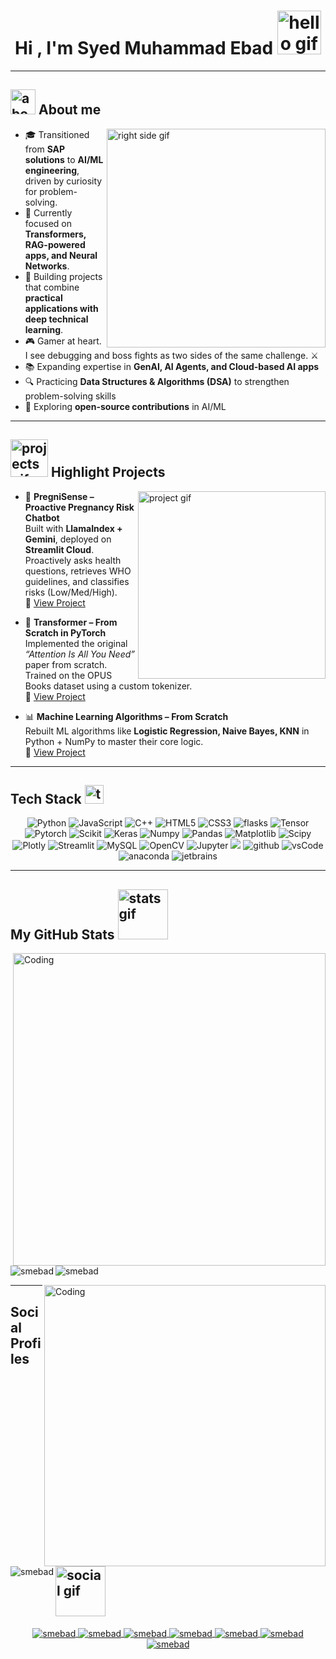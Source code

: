 <h1 align="center">Hi , I'm Syed Muhammad Ebad
  <img src="https://media.giphy.com/media/v1.Y2lkPTc5MGI3NjExMzFzdDI0ZXM5YWh4NW5wcWptYjVkZ2lhc2puY2xiN2pkYW83NXY4cSZlcD12MV9zdGlja2Vyc19zZWFyY2gmY3Q9cw/vKhKsyEFVK4IuEKzWY/giphy.gif" width="70" alt="hello gif">
</h1>

---

## <picture><img src="https://github.com/7oSkaaa/7oSkaaa/blob/main/Images/about_me.gif?raw=true" width="40px" alt="about gif"></picture> About me

<picture>
  <img align="right" src="https://github.com/7oSkaaa/7oSkaaa/blob/main/Images/Right_Side.gif?raw=true" width="350px" alt="right side gif">
</picture>

- 🎓 Transitioned from **SAP solutions** to **AI/ML engineering**, driven by curiosity for problem-solving.  
- 🧠 Currently focused on **Transformers, RAG-powered apps, and Neural Networks**.  
- 🎯 Building projects that combine **practical applications with deep technical learning**.  
- 🎮 Gamer at heart. I see debugging and boss fights as two sides of the same challenge. ⚔️  
- 📚 Expanding expertise in **GenAI, AI Agents, and Cloud-based AI apps**  
- 🔍 Practicing **Data Structures & Algorithms (DSA)** to strengthen problem-solving skills  
- 🤝 Exploring **open-source contributions** in AI/ML

---

## <picture><img src="https://media.giphy.com/media/v1.Y2lkPTc5MGI3NjExM3J5aGdkNmN2c2o2bnNlbnl1NW44MGRoejh3NWEwaXB3azF1dTVhdCZlcD12MV9naWZzX3NlYXJjaCZjdD1n/xonOzxf2M8hNu/giphy.gif" width="60px" alt="projects gif"></picture> Highlight Projects

<picture>
  <img align="right" src="https://media.giphy.com/media/CVtNe84hhYF9u/giphy.gif" width="300px" alt="project gif">
</picture>

- 🤖 **PregniSense – Proactive Pregnancy Risk Chatbot**  
  Built with **LlamaIndex + Gemini**, deployed on **Streamlit Cloud**. Proactively asks health questions, retrieves WHO guidelines, and classifies risks (Low/Med/High).  
  🔗 [View Project](https://github.com/smebad/PregniSense)

- 🧩 **Transformer – From Scratch in PyTorch**  
  Implemented the original *“Attention Is All You Need”* paper from scratch. Trained on the OPUS Books dataset using a custom tokenizer.  
  🔗 [View Project](https://github.com/smebad/transformer-from-scratch)

- 📊 **Machine Learning Algorithms – From Scratch**  
  Rebuilt ML algorithms like **Logistic Regression, Naive Bayes, KNN** in Python + NumPy to master their core logic.  
  🔗 [View Project](https://github.com/smebad/Machine-Learning-Algorithms-From-Scratch)

---

## Tech Stack <img src="https://media2.giphy.com/media/QssGEmpkyEOhBCb7e1/giphy.gif?cid=ecf05e47a0n3gi1bfqntqmob8g9aid1oyj2wr3ds3mg700bl&rid=giphy.gif" width="30px" alt="tech gif">

<p align="center">
  <img alt="Python" src="https://img.shields.io/badge/Python-3776AB?style=for-the-badge&logo=python&logoColor=white">
  <img alt="JavaScript" src="https://img.shields.io/badge/javascript-%23323330.svg?style=for-the-badge&logo=javascript&logoColor=%23F7DF1E">
  <img alt="C++" src="https://img.shields.io/badge/c++-%2300599C.svg?style=for-the-badge&logo=c%2B%2B&logoColor=white">
  <img alt="HTML5" src="https://img.shields.io/badge/html5-%23E34F26.svg?style=for-the-badge&logo=html5&logoColor=white">
  <img alt="CSS3" src="https://img.shields.io/badge/css3-%231572B6.svg?style=for-the-badge&logo=css3&logoColor=white">
  <img src="https://img.shields.io/badge/flask-%23000.svg?style=for-the-badge&logo=flask&logoColor=white" alt="flasks" />
  <img alt="Tensor" src="https://img.shields.io/badge/TensorFlow-FF6F00?style=for-the-badge&logo=tensorflow&logoColor=white">
  <img alt="Pytorch" src="https://img.shields.io/badge/PyTorch-%23EE4C2C.svg?style=for-the-badge&logo=PyTorch&logoColor=white">
  <img alt="Scikit" src="https://img.shields.io/badge/scikit_learn-F7931E?style=for-the-badge&logo=scikit-learn&logoColor=white">
  <img alt="Keras" src="https://img.shields.io/badge/Keras-D00000?style=for-the-badge&logo=Keras&logoColor=white">
  <img alt="Numpy" src="https://img.shields.io/badge/Numpy-777BB4?style=for-the-badge&logo=numpy&logoColor=white">
  <img alt="Pandas" src="https://img.shields.io/badge/Pandas-2C2D72?style=for-the-badge&logo=pandas&logoColor=white">
  <img alt="Matplotlib" src="https://img.shields.io/badge/Matplotlib-%23ffffff.svg?style=for-the-badge&logo=Matplotlib&logoColor=black">
  <img alt="Scipy" src="https://img.shields.io/badge/SciPy-%230C55A5.svg?style=for-the-badge&logo=scipy&logoColor=%white">
  <img alt="Plotly" src="https://img.shields.io/badge/Plotly-239120?style=for-the-badge&logo=plotly&logoColor=white">
  <img alt="Streamlit" src="https://img.shields.io/badge/Streamlit-FF4B4B?style=for-the-badge&logo=Streamlit&logoColor=white">
  <img alt="MySQL" src="https://img.shields.io/badge/Microsoft%20SQL%20Server-CC2927?style=for-the-badge&logo=microsoft%20sql%20server&logoColor=white">
  <img alt="OpenCV" src="https://img.shields.io/badge/OpenCV-27338e?style=for-the-badge&logo=OpenCV&logoColor=white">
  <img alt="Jupyter" src="https://img.shields.io/badge/Jupyter-F37626.svg?&style=for-the-badge&logo=Jupyter&logoColor=white">
  <img src="https://img.shields.io/badge/git-F05032.svg?style=for-the-badge&logo=git&logoColor=white">
  <img src="https://img.shields.io/badge/github-181717.svg?style=for-the-badge&logo=github&logoColor=white" alt="github">
  <img src="https://img.shields.io/badge/vscode-007ACC.svg?style=for-the-badge&logo=visualstudiocode&logoColor=white" alt="vsCode">
  <img src="https://img.shields.io/badge/Anaconda-%2344A833.svg?style=for-the-badge&logo=anaconda&logoColor=white" alt="anaconda">
  <img src="https://img.shields.io/badge/PyCharm-000000.svg?&style=for-the-badge&logo=PyCharm&logoColor=white" alt="jetbrains" />
</p>

---

## My GitHub Stats <img src="https://media.giphy.com/media/v1.Y2lkPTc5MGI3NjExM2Vlc3Q0dGEwZXRjZHBnYm9qc3RxNGphMjZidHd0MGVibWIxdmdmMyZlcD12MV9zdGlja2Vyc19zZWFyY2gmY3Q9cw/YOBYiO1RiAfK1cvI8l/giphy.gif" width="80px" alt="stats gif">

<img align="right" alt="Coding" width="500" src="https://cdn.dribbble.com/users/1277312/screenshots/14733298/media/39b1045e593737587dd60e42c8422d1f.gif" >

<p>
  <img align="left" src="https://github-readme-stats.vercel.app/api/top-langs?username=smebad&show_icons=true&theme=dark&locale=en&layout=compact" alt="smebad" />
</p>

<p>
  &nbsp;<img align="left" src="https://github-readme-stats.vercel.app/api?username=smebad&show_icons=true&theme=dark&locale=en" alt="smebad" />
</p>

<img align="right" alt="Coding" width="450" src="https://media.giphy.com/media/836HiJc7pgzy8iNXCn/giphy.gif" >
<p>
  <img align="left" src="https://github-readme-streak-stats.herokuapp.com/?user=smebad&theme=dark" alt="smebad" />
</p>

---

## Social Profiles <img src="https://media.giphy.com/media/v1.Y2lkPWVjZjA1ZTQ3dnlmM3ZocXR4Z2tlMzByaGk3dnFxdGVuaXR4YjVpbzA5eDRtMjVnayZlcD12MV9zdGlja2Vyc19zZWFyY2gmY3Q9dHM/gIkM6hiJfvSIIJCnKy/giphy.gif" width="80px" alt="social gif">

<p align="center">
  <a href="https://pk.linkedin.com/in/syed-ebad-ml" target="blank">
    <img align="center" src="https://img.shields.io/badge/linkedin-%230077B5.svg?style=for-the-badge&logo=linkedin&logoColor=white" alt="smebad"/>
  </a>
  <a href="https://www.facebook.com/mohammad.ebad.1/" target="blank">
    <img align="center" src="https://img.shields.io/badge/Facebook-%231877F2.svg?style=for-the-badge&logo=Facebook&logoColor=white" alt="smebad"/>
  </a>
  <a href="https://www.instagram.com/smebad1996/" target="blank">
    <img align="center" src="https://img.shields.io/badge/Instagram-%23E4405F.svg?style=for-the-badge&logo=Instagram&logoColor=white)" alt="smebad"/>
  </a>
  <a href="https://github.com/smebad" target="blank">
    <img align="center" src="https://img.shields.io/badge/github-%23121011.svg?style=for-the-badge&logo=github&logoColor=white" alt="smebad"/>
  </a>
  <a href="https://leetcode.com/u/smebad/" target="blank">
    <img align="center" src="https://img.shields.io/badge/Kaggle-035a7d?style=for-the-badge&logo=kaggle&logoColor=white" alt="smebad"/>
  </a>
  <a href="https://www.kaggle.com/syedmuhammadebad" target="blank">
    <img align="center" src="https://img.shields.io/badge/LeetCode-000000?style=for-the-badge&logo=LeetCode&logoColor=#d16c06" alt="smebad"/>
  </a>
  <a href="https://psnprofiles.com/evilspirit1996" target="blank">
    <img align="center" src="https://img.shields.io/badge/PSN-%230070D1.svg?style=for-the-badge&logo=Playstation&logoColor=white" alt="smebad"/>
  </a>
</p>
